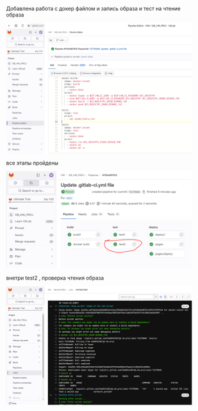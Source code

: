 Добавлена работа с докер файлом и запись образа и тест на чтение образа

![](img.png)

все этапы пройдены 

![](img_1.png)

внетри test2 , проверка чтения образа

![](img_2.png)



